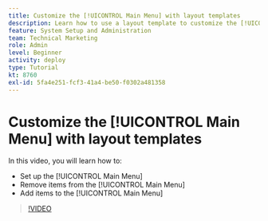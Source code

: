 ```yaml
---
title: Customize the [!UICONTROL Main Menu] with layout templates
description: Learn how to use a layout template to customize the [!UICONTROL Main Menu].
feature: System Setup and Administration
team: Technical Marketing
role: Admin
level: Beginner
activity: deploy
type: Tutorial
kt: 8760
exl-id: 5fa4e251-fcf3-41a4-be50-f0302a481358
---
```

# Customize the [!UICONTROL Main Menu] with layout templates

In this video, you will learn how to:

* Set up the [!UICONTROL Main Menu]
* Remove items from the [!UICONTROL Main Menu]
* Add items to the [!UICONTROL Main Menu]


>[!VIDEO](https://video.tv.adobe.com/v/335073/?quality=12)
